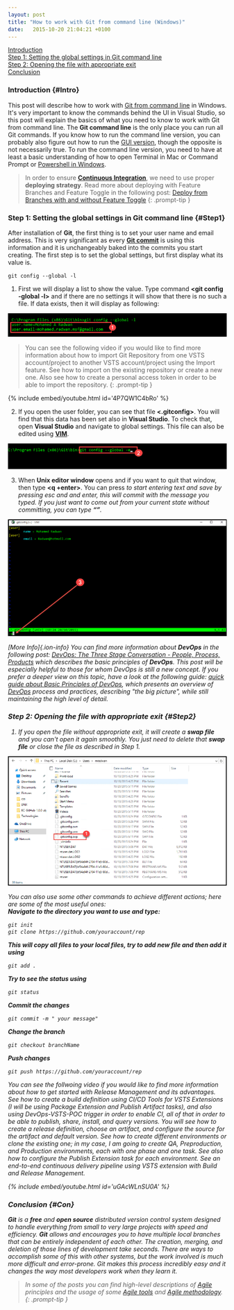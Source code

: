```yaml
---
layout: post
title: "How to work with Git from command line (Windows)"
date:   2015-10-20 21:04:21 +0100
---
```


[Introduction](#Intro)  
[Step 1: Setting the global settings in Git command line](#Step1)  
[Step 2: Opening the file with appropriate exit](#Step2)  
[Conclusion](#Con)

### Introduction {#Intro}

This post will describe how to work with [Git from command line](https://git-scm.com/book/en/v2/Getting-Started-The-Command-Line) in Windows. It's very important to know the commands behind the UI in Visual Studio, so this post will explain the basics of what you need to know to work with Git from command line. The **Git command line** is the only place you can run all Git commands. If you know how to run the command line version, you can probably also figure out how to run the [GUI version](https://git-scm.com/downloads/guis), though the opposite is not necessarily true. To run the command line version, you need to have at least a basic understanding of how to open Terminal in Mac or Command Prompt or [Powershell in Windows](https://technet.microsoft.com/en-us/library/ee221100.aspx).

> In order to ensure [**Continuous Integration**](https://www.visualstudio.com/team-services/continuous-integration/), we need to use proper **deploying strategy**. Read more about deploying with Feature Branches and Feature Toggle in the following post: [Deploy from Branches with and without Feature Toggle](https://mohamedradwan-devops.github.io/posts/promoting-your-application-deployment-to-different-environments-from-branches-with-and-without-feature-toggle/)
{: .prompt-tip }


### Step 1: Setting the global settings in Git command line {#Step1}

After installation of **Git**, the first thing is to set your user name and email address. This is very significant as every **[Git commit](https://git-scm.com/docs/git-commit)** is using this information and it is unchangeably baked into the commits you start creating. The first step is to set the global settings, but first display what its value is.

```shell
git config --global -l
```
1. First we will display a list to show the value. Type command **<git config -global -l>** and if there are no settings it will show that there is no such a file. If data exists, then it will display as following: 

![1-1 Setting the global settings in Git command line-git-config-global-l](/assets/images/2016/06/1-Setting-the-global-settings-in-Git-command-line-git-config-global-l.png "1-1 Setting the global settings in Git command line-git-config-global-l")

> You can see the following video if you would like to find more information about how to import Git Repository from one VSTS account/project to another VSTS account/project using the Import feature. See how to import on the existing repository or create a new one. Also see how to create a personal access token in order to be able to import the repository.
{: .prompt-tip }

{% include embed/youtube.html id='4P7QW1C4bRo' %}

2. If you open the user folder, you can see that file **<.gitconfig>**. You will find that this data has been set also in **Visual Studio**. To check that, open **Visual Studio** and navigate to global settings. This file can also be edited using **[VIM](http://www.vim.org/docs.php)**.  

![1-2 Setting the global settings in Git command line git-config-global-e](/assets/images/2016/06/1-2-Setting-the-global-settings-in-Git-command-line-git-config-global-e.png "1-2 Setting the global settings in Git command line git-config-global-e")

3. When **Unix editor window** opens and if you want to quit that window, then type **<q +enter>**. You can press **<i>** to start entering text and save by pressing esc and **<wq>** and enter, this will commit with the message you typed. If you just want to come out from your current state without committing, you can type **<q>**.

![1-3 Setting the global settings in Git command line git-config-global-e-edit](/assets/images/2016/06/1-3-Setting-the-global-settings-in-Git-command-linegit-config-global-e-edit.png "1-3 Setting the global settings in Git command line git-config-global-e-edit")

[More Info]{.ion-info} You can find more information about **DevOps** in the following post: [DevOps: The Three Stage Conversation - People, Process, Products](https://mohamedradwan-devops.github.io/posts/devops-the-three-stage-conversation-people-process-products/) which describes the basic principles of **DevOps**. This post will be especially helpful to those for whom DevOps is still a new concept. If you prefer a deeper view on this topic, have a look at the following guide: [quick guide about Basic Principles of DevOps](https://mohamedradwan-devops.github.io/posts/published-a-quick-guide-about-basic-principles-of-devops/), which presents an overview of [DevOps](https://www.visualstudio.com/vs/devops/) process and practices, describing "the big picture", while still maintaining the high level of detail.


### Step 2: Opening the file with appropriate exit {#Step2}

1. If you open the file without appropriate exit, it will create a **swap file** and you can't open it again smoothly. You just need to delete that **swap file** or close the file as described in Step 1.

![2-Opening the file with appropriate exit -gitconfig-swp2](/assets/images/2016/06/2-Opening-the-file-with-appropriate-exit-gitconfig-swp2.png "2-Opening the file with appropriate exit -gitconfig-swp2")

You can also use some other commands to achieve different actions; here are some of the most useful ones:  
**Navigate to the directory you want to use and type:**

```
git init
git clone https://github.com/youraccount/rep
```

**This will copy all files to your local files, try to add new file and then add it using**

```
git add .
```

**Try to see the status using**

```
git status
```

**Commit the changes**

``` 
git commit -m " your message"
```

**Change the branch**

``` 
git checkout branchName
```

**Push changes**

``` 
git push https://github.com/youraccount/rep
```

You can see the follwoing video if you would like to find more information about how to get started with Release Management and its advantages. See how to create a build definition using CI/CD Tools for VSTS Extensions (I will be using Package Extension and Publish Artifact tasks), and also using DevOps-VSTS-POC trigger in order to enable CI, all of that in order to be able to publish, share, install, and query versions. You will see how to create a release definition, choose an artifact, and configure the source for the artifact and default version. See how to create different environments or clone the existing one; in my case, I am going to create QA, Preproduction, and Production environments, each with one phase and one task. See also how to configure the Publish Extension task for each environment. See an end-to-end continuous delivery pipeline using VSTS extension with Build and Release Management.

{% include embed/youtube.html id='uGAcWLnSU0A' %}

### Conclusion {#Con}

**Git** is a **free** and **open source** distributed version control system designed to handle everything from small to very large projects with speed and efficiency. **Git** allows and encourages you to have multiple local branches that can be entirely independent of each other. The creation, merging, and deletion of those lines of development take seconds. There are ways to accomplish some of this with other systems, but the work involved is much more difficult and error-prone. Git makes this process incredibly easy and it changes the way most developers work when they learn it.

> In some of the posts you can find high-level descriptions of [Agile](https://mohamedradwan-devops.github.io/posts/quick-intro-to-agile/) principles and the usage of some [Agile tools](https://mohamedradwan-devops.github.io/posts/tfs-2015-agile-project-management/) and [Agile methodology](http://agilemanifesto.org/).
{: .prompt-tip }



